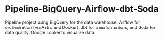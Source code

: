 # Pipeline-BigQuery-Airflow-dbt-Soda
Pipeline project using BigQuery for the data warehouse, Airflow for orchestration (via Astro and Docker), dbt for transformations, and Soda for data quality. Google Looker to visualise data.
